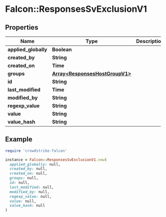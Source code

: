 # Falcon::ResponsesSvExclusionV1

## Properties

| Name | Type | Description | Notes |
| ---- | ---- | ----------- | ----- |
| **applied_globally** | **Boolean** |  |  |
| **created_by** | **String** |  |  |
| **created_on** | **Time** |  |  |
| **groups** | [**Array&lt;ResponsesHostGroupV1&gt;**](ResponsesHostGroupV1.md) |  |  |
| **id** | **String** |  |  |
| **last_modified** | **Time** |  |  |
| **modified_by** | **String** |  |  |
| **regexp_value** | **String** |  |  |
| **value** | **String** |  |  |
| **value_hash** | **String** |  |  |

## Example

```ruby
require 'crowdstrike-falcon'

instance = Falcon::ResponsesSvExclusionV1.new(
  applied_globally: null,
  created_by: null,
  created_on: null,
  groups: null,
  id: null,
  last_modified: null,
  modified_by: null,
  regexp_value: null,
  value: null,
  value_hash: null
)
```

